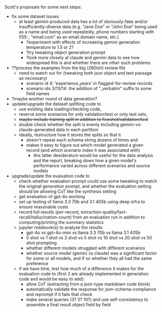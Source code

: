 Scott's proposals for some next steps:

- fix some dataset issues
    - at least gemini-produced data has a lot of obviously-fake and/or insufficiently-diverse data (e.g. "Jane Doe" or "John Doe" being used as a name and being used repeatedly, phone numbers starting with 555-, "email.com" as an email domain name, etc.)
        - ?experiment with effects of increasing gemini generation temperature to 1.5 or 2?
        - ?try tweaking object generation prompt
        - ?look more closely at claude and gemini data to see how widespread this is and whether there are other such problems
- ??process the examples from the big (260ish) review file
    - need to watch out for (tweaking both json object and text passage as necessary)
        - scenario id 4: 'experience_years' in flagged-for-review records
        - scenario ids 3/13/14: the addition of "_verbatim" suffix to some field names
- ?maybe another round of data generation?
- update/upgrade the dataset splitting code to
    - use existing data loading/checking code,
    - reserve some scenarios for only validation/test or only test sets,
    - ~~maybe include training split in addition to fewshot/validation/test~~
    - double check whether the split is evenly including gemini-vs-claude-generated data in each partition
    - ideally, restructure how it stores the splits so that it
        - doesn't repeat each schema string dozens of times and
        - makes it easy to figure out which model generated a given record (and which scenario index it was associated with)
            - this latter desideratum would be useful for the data analysis and the report, breaking down how a given model's performance varied across different scenarios and source models
- upgrade/update the evaluation code to
    - check whether evaluation prompt could use some tweaking to match the original generation prompt, and whether the evaluation setting should be allowing CoT like the synthesis setting
    - get evaluation of gpt-4o working
    - set up testing of llama 3.3 70b and 3.1 405b using deep infra to ensure reasonable costs
    - record full results (per-record, extraction-quality/fact-recall/hallucination-count) from an evaluation run in addition to computing/printing the summary statistics
    - jupyter notebook(s) to analyze the results
        - gpt-4o vs gpt-4o-mini vs llama 3.3 70b vs llama 3.1 405b
        - 0 shot vs 1 shot vs 3 shot vs 5 shot vs 10 shot vs 20 shot vs 50 shot prompting
        - whether different models struggled with different scenarios
        - whether source model (gemini vs claude) was a significant factor for some or all models, and if so whether they all had the same preference
    - if we have time, test how much of a difference it makes for the evaluation code to (first 2 are already implemented in generation code and would be easy to add):
        - allow CoT (extracting from a json-type markdown code block)
        - automatically validate the response for json-schema-compliance and reprompt if it fails that check
        - make several queries (3? 5? 10?) and use self-consistency to assemble a final result object field by field
